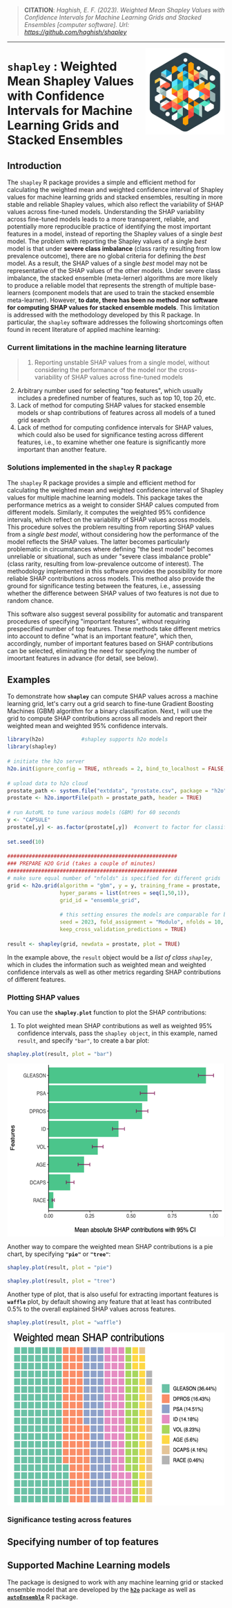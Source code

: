 > __CITATION__: _Haghish, E. F. (2023). Weighted Mean Shapley Values with Confidence Intervals for Machine Learning Grids and Stacked Ensembles [computer software]. Url: <https://github.com/haghish/shapley>_

- - -


<a href="https://github.com/haghish/shapley"><img src='man/figures/logo.png' align="right" height="200" /></a>
  
  __`shapley`__ : Weighted Mean Shapley Values with Confidence Intervals for Machine Learning Grids and Stacked Ensembles
================================================================================

## Introduction

The `shapley` R package provides a simple and efficient method for calculating the weighted mean and weighted confidence interval of Shapley values for machine learning grids and stacked ensembles, resulting in more stable and reliable Shapley values, which also reflect the variability of SHAP values across fine-tuned models. Understanding the SHAP variability across fine-tuned models leads to a more transparent, reliable, and potentially more reproducible practice of identifying the most important features in a model, instead of reporting the Shapley values of a single _best_ model. The problem with reporting the Shapley values of a single _best_ model is that under __severe class imbalance__ (class rarity resulting from low prevalence outcome), there are no global criteria for defining the _best_ model. As a result, the SHAP values of a single _best_ model may not be representative of the SHAP values of the other models. Under severe class imbalance, the stacked ensemble (meta-lerner) algorithms are more likely to produce a reliable model that represents the strength of multiple base-learners (component models that are used to train the stacked ensemble meta-learner). However, __to date, there has been no method nor software for computing SHAP values for stacked ensemble models__. This limitation is addressed with the methodology developed by this R package. In particular, the 
`shapley` software addresses the following shortcomings often found in recent literature of applied machine learning:

### Current limitations in the machine learning literature
> 1. Reporting unstable SHAP values from a single model, without considering the performance of the model nor the cross-variability of SHAP values across fine-tuned 
models
2. Arbitrary number used for selecting "top features", which usually includes a 
predefined number of features, such as top 10, top 20, etc. 
3. Lack of method for computing SHAP values for stacked ensemble models or shap 
contributions of features across all models of a tuned grid search
4. Lack of method for computing confidence intervals for SHAP values, which could 
also be used for significance testing across different features, i.e., to examine 
whether one feature is significantly more important than another feature. 

### Solutions implemented in the `shapley` R package

The `shapley` R package provides a simple and efficient method for calculating the weighted mean and weighted confidence interval of Shapley values for multiple machine learning models. This package takes the performance metrics as a weight to consider SHAP calues computed from different models. Similarly, it computes the weighted 95% confidence intervals, which reflect on the variability of SHAP values across models. This procedure solves the problem resulting from reporting SHAP values from a _single best model_, without considering how the performance of the model reflects the SHAP values. The latter becomes particularly problematic in circumstances where defining "the best model" becomes unreliable or situational, such as under "severe class imbalance proble" (class rarity, resulting from low-prevalence outcome of interest). The methodology implemented in this software provides the possibility for more reliable SHAP contributions across models. This method also provide the ground for significance testing between the features, i.e., assessing whether the difference between SHAP values of two features is not due to random chance.

This software also suggest several possibility for automatic and transparent procedures of specifying "important features", without requiring prespecified number of top features. These methods take different metrics into account to define "what is an important feature", which then, accordingly, number of important features based on SHAP contributions can be selected, eliminating the need for specifying the number of imoortant features in advance (for detail, see below). 

## Examples

To demonstrate how __`shapley`__ can compute SHAP values across a machine learning grid, let's carry out a grid search to fine-tune Gradient Boosting Machines (GBM) algorithm for a binary classification. Next, I will use the grid to compute SHAP contributions across all models and report their weighted mean and weighted 95% confidence intervals. 

```r
library(h2o)            #shapley supports h2o models
library(shapley)

# initiate the h2o server
h2o.init(ignore_config = TRUE, nthreads = 2, bind_to_localhost = FALSE, insecure = TRUE)

# upload data to h2o cloud
prostate_path <- system.file("extdata", "prostate.csv", package = "h2o")
prostate <- h2o.importFile(path = prostate_path, header = TRUE)

# run AutoML to tune various models (GBM) for 60 seconds
y <- "CAPSULE"
prostate[,y] <- as.factor(prostate[,y])  #convert to factor for classification

set.seed(10)

#######################################################
### PREPARE H2O Grid (takes a couple of minutes)
#######################################################
# make sure equal number of "nfolds" is specified for different grids
grid <- h2o.grid(algorithm = "gbm", y = y, training_frame = prostate,
                 hyper_params = list(ntrees = seq(1,50,1)),
                 grid_id = "ensemble_grid",

                 # this setting ensures the models are comparable for building a meta learner
                 seed = 2023, fold_assignment = "Modulo", nfolds = 10,
                 keep_cross_validation_predictions = TRUE)

result <- shapley(grid, newdata = prostate, plot = TRUE)
```

In the example above, the `result` object would be a _list of class `shapley`_, which in cludes the information such as weighted mean and weighted confidence intervals as well as other metrics regarding SHAP contributions of different features. 

### Plotting SHAP values

You can use the __`shapley.plot`__ function to plot the SHAP contributions:

1. To plot weighted mean SHAP contributions as well as weighted 95% confidence intervals, pass the `shapley object`, in this example, named `result`, and specify `"bar"`, to create a bar plot:

```r
shapley.plot(result, plot = "bar")
```

<img src='man/figures/bar.png' align="center" height="400" />

Another way to compare the weighted mean SHAP contributions is a pie chart, by specifying __`"pie"`__ or __`"tree"`__:

```r
shapley.plot(result, plot = "pie")
```

```r
shapley.plot(result, plot = "tree")
```

Another type of plot, that is also useful for extracting important features is 
__`waffle`__ plot, by default showing any feature that at least has contributed 
0.5% to the overall explained SHAP values across features. 

```r
shapley.plot(result, plot = "waffle")
```

<img src='man/figures/waffle.png' align="center" height="400" />

### Significance testing across features

## Specifying number of top features

## Supported Machine Learning models

The package is designed to work with any machine learning grid or stacked ensemble model that are developed by the [**`h2o`**](https://h2o.ai/blog/2022/shapley-values-a-gentle-introduction/) package 
as well as [**`autoEnsemble`**](https://cran.r-project.org/package=autoEnsemble) 
R package. 



